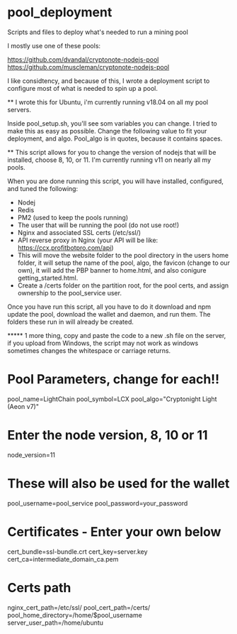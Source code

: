 # pool_deployment
Scripts and files to deploy what's needed to run a mining pool



I mostly use one of these pools:

https://github.com/dvandal/cryptonote-nodejs-pool
https://github.com/muscleman/cryptonote-nodejs-pool

I like considtency, and because of this, I wrote a deployment script to configure most of what is needed to spin up a pool.

** I wrote this for Ubuntu, i'm currently running v18.04 on all my pool servers.

Inside pool_setup.sh, you'll see som variables you can change. I tried to make this as easy as possible.
Change the following value to fit your deployment, and algo. Pool_algo is in quotes, because it contains spaces. 

** This script allows for you to change the version of nodejs that will be installed, choose 8, 10, or 11.
I'm currently running v11 on nearly all my pools.

When you are done running this script, you will have installed, configured, and tuned the following:

- Nodej
- Redis
- PM2 (used to keep the pools running)
- The user that will be running the pool (do not use root!)
- Nginx and associated SSL certs (/etc/ssl/)
- API reverse proxy in Nginx (your API will be like: https://ccx.profitbotpro.com/api)
- This will move the website folder to the pool directory in the users home folder, it will setup the name of the pool,
  algo, the favicon (change to our own), it will add the PBP banner to home.html, and also conigure getting_started.html.
- Create a /certs folder on the partition root, for the pool certs, and assign ownership to the pool_service user.

Once you have run this script, all you have to do it download and npm update the pool, download the wallet and daemon, and run them.
The folders these run in will already be created.

***** 1 more thing, copy and paste the code to a new .sh file on the server, if you upload from Windows, the script may not work as windows sometimes changes the whitespace or carriage returns.


# Pool Parameters, change for each!!
pool_name=LightChain
pool_symbol=LCX
pool_algo="Cryptonight Light (Aeon v7)"

# Enter the node version, 8, 10 or 11
node_version=11

# These will also be used for the wallet
pool_username=pool_service
pool_password=your_password

# Certificates - Enter your own below
cert_bundle=ssl-bundle.crt
cert_key=server.key
cert_ca=intermediate_domain_ca.pem

# Certs path
nginx_cert_path=/etc/ssl/
pool_cert_path=/certs/
pool_home_directory=/home/$pool_username
server_user_path=/home/ubuntu
